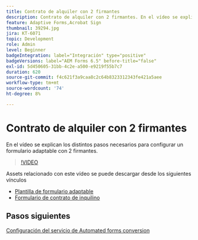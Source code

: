 ```yaml
---
title: Contrato de alquiler con 2 firmantes
description: Contrato de alquiler con 2 firmantes. En el vídeo se explican los distintos pasos necesarios para configurar un formulario adaptable con 2 firmantes.
feature: Adaptive Forms,Acrobat Sign
thumbnail: 39294.jpg
jira: KT-6071
topic: Development
role: Admin
level: Beginner
badgeIntegration: label="Integración" type="positive"
badgeVersions: label="AEM Forms 6.5" before-title="false"
exl-id: 5d450605-31bb-4c2e-a500-e9219f55b7c7
duration: 620
source-git-commit: f4c621f3a9caa8c2c64b8323312343fe421a5aee
workflow-type: tm+mt
source-wordcount: '74'
ht-degree: 8%

---
```


# Contrato de alquiler con 2 firmantes

En el vídeo se explican los distintos pasos necesarios para configurar un formulario adaptable con 2 firmantes.

>[!VIDEO](https://video.tv.adobe.com/v/327744?quality=12&learn=on&captions=spa)

Assets relacionado con este vídeo se puede descargar desde los siguientes vínculos

* [Plantilla de formulario adaptable](assets/tenancy-agreement-template.zip)
* [Formulario de contrato de inquilino](assets/rental-agreement-form.zip)

## Pasos siguientes

[Configuración del servicio de Automated forms conversion](./configure-automated-forms-conversion-service.md)